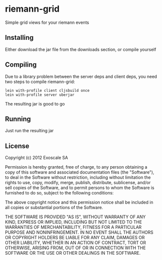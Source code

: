 # riemann-grid

Simple grid views for your riemann events

## Installing

Either download the jar file from the downloads section, or compile yourself

## Compiling

Due to a library problem between the server deps and client deps, you need
two steps to compile riemann-grid:

```
lein with-profile client cljsbuild once
lein with-profile server uberjar
```

The resulting jar is good to go

## Running

Just run the resulting jar


## License

Copyright (c) 2012 Exoscale SA

Permission is hereby granted, free of charge, to any person obtaining
a copy of this software and associated documentation files (the
"Software"), to deal in the Software without restriction, including
without limitation the rights to use, copy, modify, merge, publish,
distribute, sublicense, and/or sell copies of the Software, and to
permit persons to whom the Software is furnished to do so, subject to
the following conditions:

The above copyright notice and this permission notice shall be
included in all copies or substantial portions of the Software.

THE SOFTWARE IS PROVIDED "AS IS", WITHOUT WARRANTY OF ANY KIND,
EXPRESS OR IMPLIED, INCLUDING BUT NOT LIMITED TO THE WARRANTIES OF
MERCHANTABILITY, FITNESS FOR A PARTICULAR PURPOSE AND
NONINFRINGEMENT. IN NO EVENT SHALL THE AUTHORS OR COPYRIGHT HOLDERS BE
LIABLE FOR ANY CLAIM, DAMAGES OR OTHER LIABILITY, WHETHER IN AN ACTION
OF CONTRACT, TORT OR OTHERWISE, ARISING FROM, OUT OF OR IN CONNECTION
WITH THE SOFTWARE OR THE USE OR OTHER DEALINGS IN THE SOFTWARE.
